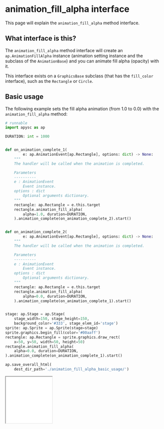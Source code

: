 # animation_fill_alpha interface

This page will explain the `animation_fill_alpha` method interface.

## What interface is this?

The `animation_fill_alpha` method interface will create an `ap.AnimationFillAlpha` instance (animation setting instance and the subclass of the `AnimationBase`) and you can animate fill alpha (opacity) with it.

This interface exists on a `GraphicsBase` subclass (that has the `fill_color` interface), such as the `Rectangle` or `Circle`.

## Basic usage

The following example sets the fill alpha animation (from 1.0 to 0.0) with the `animation_fill_alpha` method:

```py
# runnable
import apysc as ap

DURATION: int = 1000


def on_animation_complete_1(
        e: ap.AnimationEvent[ap.Rectangle], options: dict) -> None:
    """
    The handler will be called when the animation is completed.

    Parameters
    ----------
    e : AnimationEvent
        Event instance.
    options : dict
        Optional arguments dictionary.
    """
    rectangle: ap.Rectangle = e.this.target
    rectangle.animation_fill_alpha(
        alpha=1.0, duration=DURATION,
    ).animation_complete(on_animation_complete_2).start()


def on_animation_complete_2(
        e: ap.AnimationEvent[ap.Rectangle], options: dict) -> None:
    """
    The handler will be called when the animation is completed.

    Parameters
    ----------
    e : AnimationEvent
        Event instance.
    options : dict
        Optional arguments dictionary.
    """
    rectangle: ap.Rectangle = e.this.target
    rectangle.animation_fill_alpha(
        alpha=0.0, duration=DURATION,
    ).animation_complete(on_animation_complete_1).start()


stage: ap.Stage = ap.Stage(
    stage_width=150, stage_height=150,
    background_color='#333', stage_elem_id='stage')
sprite: ap.Sprite = ap.Sprite(stage=stage)
sprite.graphics.begin_fill(color='#00aaff')
rectangle: ap.Rectangle = sprite.graphics.draw_rect(
    x=50, y=50, width=50, height=50)
rectangle.animation_fill_alpha(
    alpha=0.0, duration=DURATION,
).animation_complete(on_animation_complete_1).start()

ap.save_overall_html(
    dest_dir_path='./animation_fill_alpha_basic_usage/')
```

<iframe src="static/animation_fill_alpha_basic_usage/index.html" width="150" height="150"></iframe>
